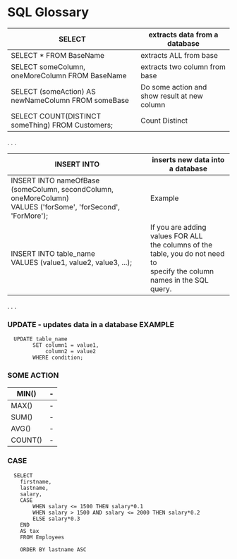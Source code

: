# SQL Glossary


|SELECT | extracts data from a database|
| ----- | -----|
|SELECT * FROM BaseName | extracts ALL from base|
|SELECT someColumn, oneMoreColumn FROM BaseName| extracts two column from base |
|SELECT (someAction) AS newNameColumn FROM someBase | Do some action and show result at new column|
|SELECT COUNT(DISTINCT someThing) FROM Customers; | Count Distinct|

.
.
.

|INSERT INTO | inserts new data into a database|
| -----| -----|
|INSERT INTO nameOfBase (someColumn, secondColumn, oneMoreColumn) <br> VALUES ('forSome', 'forSecond', 'ForMore'); | Example|
|INSERT INTO table_name <br>VALUES (value1, value2, value3, ...);|If you are adding values FOR ALL <br> the columns of the table, you do not need to <br> specify the column names in the SQL query.|


.
.
.

### UPDATE -  updates data in a database EXAMPLE
      UPDATE table_name 
            SET column1 = value1, 
                column2 = value2 
            WHERE condition;


### SOME ACTION
|MIN()| - |
|------| ------|
|MAX()| - |
|SUM()| - |
|AVG()| - |
|COUNT()| - |



### CASE
      SELECT 
        firstname, 
        lastname, 
        salary, 
        CASE 
            WHEN salary <= 1500 THEN salary*0.1
            WHEN salary > 1500 AND salary <= 2000 THEN salary*0.2
            ELSE salary*0.3
        END
        AS tax 
        FROM Employees

        ORDER BY lastname ASC

